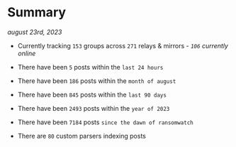 
# Summary
_august 23rd, 2023_

- Currently tracking `153` groups across `271` relays & mirrors - _`106` currently online_

- There have been `5` posts within the `last 24 hours`

- There have been `186` posts within the `month of august`

- There have been `845` posts within the `last 90 days`

- There have been `2493` posts within the `year of 2023`

- There have been `7184` posts `since the dawn of ransomwatch`

- There are `80` custom parsers indexing posts

